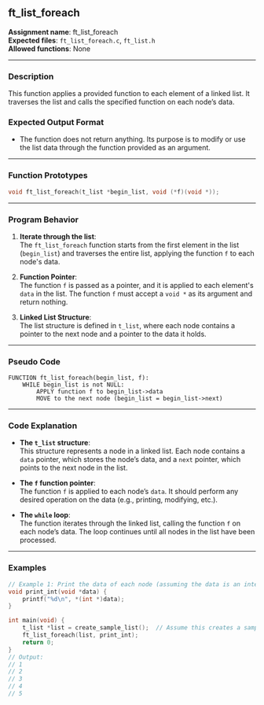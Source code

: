 ## **ft_list_foreach**

**Assignment name**: ft_list_foreach  
**Expected files**: `ft_list_foreach.c`, `ft_list.h`  
**Allowed functions**: None  

---

### **Description**

This function applies a provided function to each element of a linked list. It traverses the list and calls the specified function on each node’s data.

### **Expected Output Format**

- The function does not return anything. Its purpose is to modify or use the list data through the function provided as an argument.

---

### **Function Prototypes**

```c
void ft_list_foreach(t_list *begin_list, void (*f)(void *));
```

---

### **Program Behavior**

1. **Iterate through the list**:  
   The `ft_list_foreach` function starts from the first element in the list (`begin_list`) and traverses the entire list, applying the function `f` to each node's data.

2. **Function Pointer**:  
   The function `f` is passed as a pointer, and it is applied to each element's `data` in the list. The function `f` must accept a `void *` as its argument and return nothing.

3. **Linked List Structure**:  
   The list structure is defined in `t_list`, where each node contains a pointer to the next node and a pointer to the data it holds.

---

### **Pseudo Code**

```plaintext
FUNCTION ft_list_foreach(begin_list, f):
    WHILE begin_list is not NULL:
        APPLY function f to begin_list->data
        MOVE to the next node (begin_list = begin_list->next)
```

---

### **Code Explanation**

- **The `t_list` structure**:  
   This structure represents a node in a linked list. Each node contains a `data` pointer, which stores the node’s data, and a `next` pointer, which points to the next node in the list.

- **The `f` function pointer**:  
   The function `f` is applied to each node’s `data`. It should perform any desired operation on the data (e.g., printing, modifying, etc.).

- **The `while` loop**:  
   The function iterates through the linked list, calling the function `f` on each node’s data. The loop continues until all nodes in the list have been processed.

---

### **Examples**

```c
// Example 1: Print the data of each node (assuming the data is an integer)
void print_int(void *data) {
    printf("%d\n", *(int *)data);
}

int main(void) {
    t_list *list = create_sample_list();  // Assume this creates a sample list
    ft_list_foreach(list, print_int);
    return 0;
}
// Output:
// 1
// 2
// 3
// 4
// 5
```
